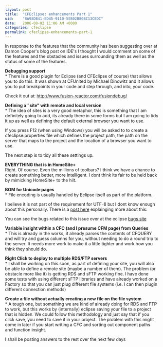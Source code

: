 ```yaml
---
layout: post
title:  "CFEclipse: enhancements Part 1"
uid:	"8A98DB41-ED45-9110-5EB02B808C13CEDC"
date:   2006-08-02 11:06 AM +0000
categories: cfeclipse
permalink: cfeclipse-enhancements-part-1
---
```

In response to the features that the community has been suggesting over at Damon Cooper's blog post on IDE's I thought I would comment on some of the features and the obstacles and issues surrounding them as well as the status of some of the features.

<p><strong>Debugging support</strong><br />
* There is a good plugin for Eclipse (and CFEclipse of course) that allows you to do this. It was shown at CFUnited by Michael Dinowitz and it allows you to put breakpoints in your code and step through, and into, your code.</p>
<p>Check it out at: <a href="http://www.fusion-reactor.com/fusiondebug/">http://www.fusion-reactor.com/fusiondebug/</a><br />
</p>
<p><strong>Defining a &quot;site&quot; with remote and local version</strong><br />
* The idea of sites is a very good metaphor, this is something that I am definitely going to add, its already there in some forms but I am going to tidy it up as well as defining the default external browser you want to use.</p>
<p>If you press F12 (when using Windows) you will be asked to to create a cfeclipse.properties file which defines the project path, the path on the server that maps to the project and the location of a browser you want to use. </p>
<p>The next step is to tidy all these settings up.<br />
</p>
<p><strong>EVERYTHING that is in HomeSite+</strong><br />
Right. Of course. Even the millions of toolbars? I think we have a chance to create something better, more intelligent. I dont think its fair to be held back by mimicking HomeSite+ to the hilt.</p>
<p><strong>BOM for Unicode pages</strong><br />
* File encoding is usually handled by Eclipse itself as part of the platform.</p>
<p>I believe it is not part of the requirement for UTF-8 but I dont know enough about this personally. There is a <a href="http://www.sustainablegis.com/blog/cfg11n/index.cfm?mode=entry&amp;entry=8B5D7DCB-20ED-7DEE-2AC2AD8DB7123EDE">post here</a> explainging more about this:</p>
<p>You can see the bugs related to this issue over at the eclipse <a href="https://bugs.eclipse.org/bugs/buglist.cgi?bug_status=UNCONFIRMED&amp;bug_status=NEW&amp;bug_status=ASSIGNED&amp;bug_status=REOPENED&amp;field0-0-0=product&amp;type0-0-0=substring&amp;value0-0-0=BOM&amp;field0-0-1=component&amp;type0-0-1=substring&amp;value0-0-1=BOM&amp;field0-0-2=short_desc&amp;type0-0-2=substring&amp;value0-0-2=BOM&amp;field0-0-3=status_whiteboard&amp;type0-0-3=substring&amp;value0-0-3=BOM">bugs site</a><br />
</p>
<p><strong>Variable insight within a CFC (and I presume CFM page) from Queries</strong><br />
  * This is already in the works, it already parses the contents of CFQUERY and will try and guess columns for you, without needing to do a round trip to the server. It needs more work to make it a little tighter and work how you think they should do. <br />
</p>
<p><strong>Right Click to deploy to multiple RDS/FTP servers</strong><br />
  * I shall be working on this soon, as part of defining your site, you will also be able to define a remote site (maybe a number of them). The problem (or obstacle more like it) is getting RDS and sFTP working fine. I have done some tests with using different sFTP libraries and have already worked on a Factory so that you can just plug different file systems (i.e. I can then plugin different connection methods)<br />
</p>
<p><strong>Create a file without actually creating a new file on the file system</strong><br />
* A tough one, but something we are kind of already doing for RDS and FTP to work, but this works by (internally) eclipse saving your file to a project that is hidden. We could follow this methodology and just say that if you click save, you need to save it in your project. The problem with this might come in later if you start writing a CFC and sorting out component paths and function insight.</p>

I shall be posting answers to the rest over the next few days
